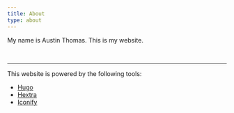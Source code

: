 ```yaml
---
title: About
type: about
---
```


My name is Austin Thomas. This is my website.

<br>

---

This website is powered by the following tools:
- [Hugo](https://gohugo.io/)
- [Hextra](https://imfing.github.io/hextra/)
- [Iconify](https://iconify.design/)